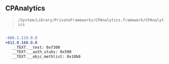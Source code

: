 ## CPAnalytics

> `/System/Library/PrivateFrameworks/CPAnalytics.framework/CPAnalytics`

```diff

-608.1.119.0.0
+612.0.160.0.0
   __TEXT.__text: 0xf300
   __TEXT.__auth_stubs: 0x590
   __TEXT.__objc_methlist: 0x10b0

```
